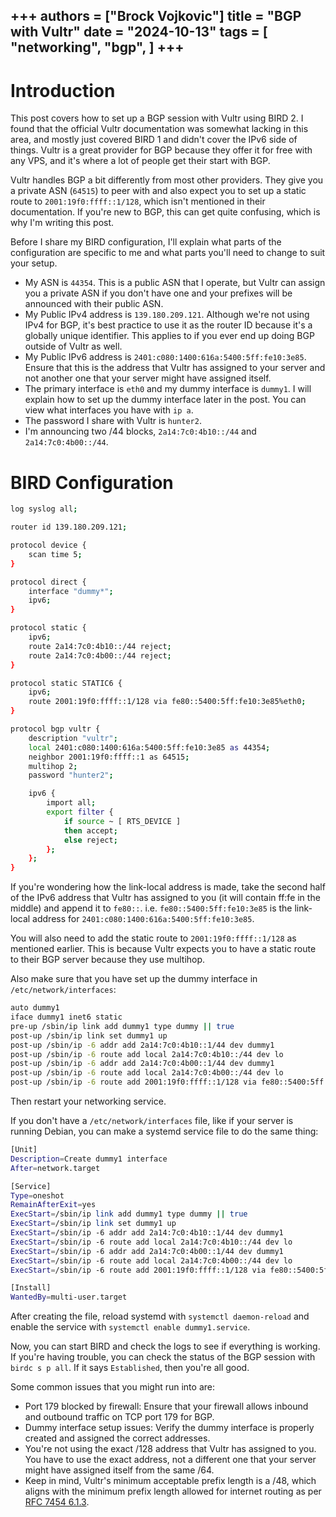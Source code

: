 +++
authors = ["Brock Vojkovic"]
title = "BGP with Vultr"
date = "2024-10-13"
tags = [
    "networking",
    "bgp",
]
+++
---

# Introduction

This post covers how to set up a BGP session with Vultr using BIRD 2. I found that the official Vultr documentation was somewhat lacking in this area, and mostly just covered BIRD 1 and didn't cover the IPv6 side of things. Vultr is a great provider for BGP because they offer it for free with any VPS, and it's where a lot of people get their start with BGP.

Vultr handles BGP a bit differently from most other providers. They give you a private ASN (`64515`) to peer with and also expect you to set up a static route to `2001:19f0:ffff::1/128`, which isn't mentioned in their documentation. If you're new to BGP, this can get quite confusing, which is why I'm writing this post.

Before I share my BIRD configuration, I'll explain what parts of the configuration are specific to me and what parts you'll need to change to suit your setup.
- My ASN is `44354`. This is a public ASN that I operate, but Vultr can assign you a private ASN if you don't have one and your prefixes will be announced with their public ASN.
- My Public IPv4 address is `139.180.209.121`. Although we're not using IPv4 for BGP, it's best practice to use it as the router ID because it's a globally unique identifier. This applies to if you ever end up doing BGP outside of Vultr as well.
- My Public IPv6 address is `2401:c080:1400:616a:5400:5ff:fe10:3e85`. Ensure that this is the address that Vultr has assigned to your server and not another one that your server might have assigned itself.
- The primary interface is `eth0` and my dummy interface is `dummy1`. I will explain how to set up the dummy interface later in the post. You can view what interfaces you have with `ip a`.
- The password I share with Vultr is `hunter2`.
- I'm announcing two /44 blocks, `2a14:7c0:4b10::/44` and `2a14:7c0:4b00::/44`.

# BIRD Configuration

```bash
log syslog all;

router id 139.180.209.121;

protocol device {
    scan time 5;
}

protocol direct {
    interface "dummy*";
    ipv6;
}

protocol static {
    ipv6;
    route 2a14:7c0:4b10::/44 reject;
    route 2a14:7c0:4b00::/44 reject;
}

protocol static STATIC6 {
    ipv6;
    route 2001:19f0:ffff::1/128 via fe80::5400:5ff:fe10:3e85%eth0;
}

protocol bgp vultr {
    description "vultr";
    local 2401:c080:1400:616a:5400:5ff:fe10:3e85 as 44354;
    neighbor 2001:19f0:ffff::1 as 64515;
    multihop 2;
    password "hunter2";

    ipv6 {
        import all;
        export filter {
            if source ~ [ RTS_DEVICE ]
            then accept;
            else reject;
        };
    };
}
```

If you're wondering how the link-local address is made, take the second half of the IPv6 address that Vultr has assigned to you (it will contain ff:fe in the middle) and append it to `fe80::`.
i.e. `fe80::5400:5ff:fe10:3e85` is the link-local address for `2401:c080:1400:616a:5400:5ff:fe10:3e85`.

You will also need to add the static route to `2001:19f0:ffff::1/128` as mentioned earlier. This is because Vultr expects you to have a static route to their BGP server because they use multihop.

Also make sure that you have set up the dummy interface in `/etc/network/interfaces`:

```bash
auto dummy1
iface dummy1 inet6 static
pre-up /sbin/ip link add dummy1 type dummy || true
post-up /sbin/ip link set dummy1 up
post-up /sbin/ip -6 addr add 2a14:7c0:4b10::1/44 dev dummy1
post-up /sbin/ip -6 route add local 2a14:7c0:4b10::/44 dev lo
post-up /sbin/ip -6 addr add 2a14:7c0:4b00::1/44 dev dummy1
post-up /sbin/ip -6 route add local 2a14:7c0:4b00::/44 dev lo
post-up /sbin/ip -6 route add 2001:19f0:ffff::1/128 via fe80::5400:5ff:fe10:3e85 dev eth0 src 2401:c080:1400:616a:5400:5ff:fe10:3e85
```

Then restart your networking service.

If you don't have a `/etc/network/interfaces` file, like if your server is running Debian, you can make a systemd service file to do the same thing:

```bash
[Unit]
Description=Create dummy1 interface
After=network.target

[Service]
Type=oneshot
RemainAfterExit=yes
ExecStart=/sbin/ip link add dummy1 type dummy || true
ExecStart=/sbin/ip link set dummy1 up
ExecStart=/sbin/ip -6 addr add 2a14:7c0:4b10::1/44 dev dummy1
ExecStart=/sbin/ip -6 route add local 2a14:7c0:4b10::/44 dev lo
ExecStart=/sbin/ip -6 addr add 2a14:7c0:4b00::1/44 dev dummy1
ExecStart=/sbin/ip -6 route add local 2a14:7c0:4b00::/44 dev lo
ExecStart=/sbin/ip -6 route add 2001:19f0:ffff::1/128 via fe80::5400:5ff:fe10:3e85 dev eth0 src 2401:c080:1400:616a:5400:5ff:fe10:3e85

[Install]
WantedBy=multi-user.target
```

After creating the file, reload systemd with `systemctl daemon-reload` and enable the service with `systemctl enable dummy1.service`.

Now, you can start BIRD and check the logs to see if everything is working. If you're having trouble, you can check the status of the BGP session with `birdc s p all`. If it says `Established`, then you're all good.

Some common issues that you might run into are:
- Port 179 blocked by firewall: Ensure that your firewall allows inbound and outbound traffic on TCP port 179 for BGP.
- Dummy interface setup issues: Verify the dummy interface is properly created and assigned the correct addresses.
- You're not using the exact /128 address that Vultr has assigned to you. You have to use the exact address, not a different one that your server might have assigned itself from the same /64.
- Keep in mind, Vultr's minimum acceptable prefix length is a /48, which aligns with the minimum prefix length allowed for internet routing as per [RFC 7454 6.1.3](https://datatracker.ietf.org/doc/html/rfc7454#section-6.1.3).
